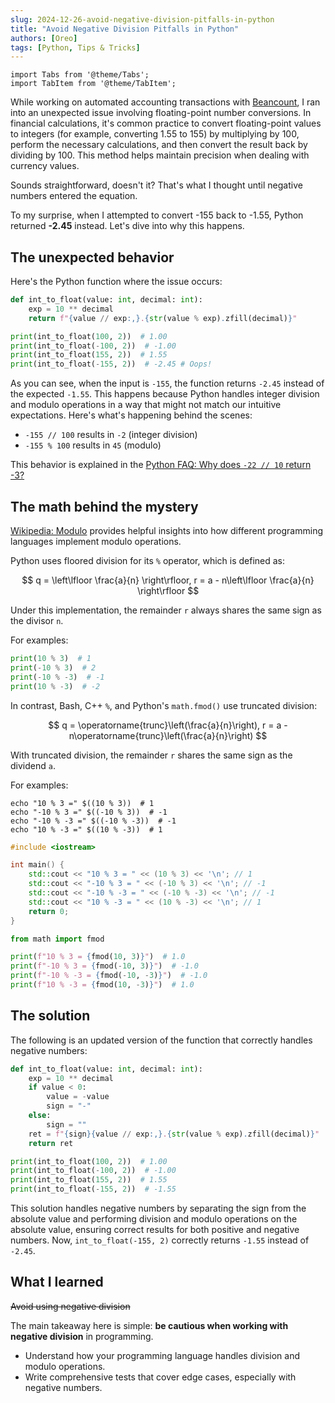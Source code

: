 ```yaml
---
slug: 2024-12-26-avoid-negative-division-pitfalls-in-python
title: "Avoid Negative Division Pitfalls in Python"
authors: [Oreo]
tags: [Python, Tips & Tricks]
---
```


```mdx-code-block
import Tabs from '@theme/Tabs';
import TabItem from '@theme/TabItem';
```

While working on automated accounting transactions with [Beancount](https://github.com/beancount/beancount), I ran into an unexpected issue involving floating-point number conversions. In financial calculations, it's common practice to convert floating-point values to integers (for example, converting 1.55 to 155) by multiplying by 100, perform the necessary calculations, and then convert the result back by dividing by 100. This method helps maintain precision when dealing with currency values.

Sounds straightforward, doesn't it? That's what I thought until negative numbers entered the equation.

To my surprise, when I attempted to convert -155 back to -1.55, Python returned **-2.45** instead. Let's dive into why this happens.

<!-- truncate -->

## The unexpected behavior

Here's the Python function where the issue occurs:

```python
def int_to_float(value: int, decimal: int):
    exp = 10 ** decimal
    return f"{value // exp:,}.{str(value % exp).zfill(decimal)}"

print(int_to_float(100, 2))  # 1.00
print(int_to_float(-100, 2))  # -1.00
print(int_to_float(155, 2))  # 1.55
print(int_to_float(-155, 2))  # -2.45 # Oops!
```

<codapi-snippet sandbox="python" init-delay="500">
</codapi-snippet>

As you can see, when the input is `-155`, the function returns `-2.45` instead of the expected `-1.55`. This happens because Python handles integer division and modulo operations in a way that might not match our intuitive expectations. Here's what's happening behind the scenes:

- `-155 // 100` results in `-2` (integer division)
- `-155 % 100` results in `45` (modulo)

This behavior is explained in the [Python FAQ: Why does `-22 // 10` return -3?](https://docs.python.org/3/faq/programming.html#why-does-22-10-return-3)

## The math behind the mystery

[Wikipedia: Modulo](https://en.wikipedia.org/wiki/Modulo) provides helpful insights into how different programming languages implement modulo operations.

Python uses floored division for its `%` operator, which is defined as:

$$
q = \left\lfloor \frac{a}{n} \right\rfloor, r = a - n\left\lfloor \frac{a}{n} \right\rfloor
$$

Under this implementation, the remainder `r` always shares the same sign as the divisor `n`.

For examples:

```python
print(10 % 3)  # 1
print(-10 % 3)  # 2
print(-10 % -3)  # -1
print(10 % -3)  # -2
```

<codapi-snippet sandbox="python" editor="basic" init-delay="500">
</codapi-snippet>

In contrast, Bash, C++ `%`, and Python's `math.fmod()` use truncated division:

$$
q = \operatorname{trunc}\left(\frac{a}{n}\right), r = a - n\operatorname{trunc}\left(\frac{a}{n}\right)
$$

With truncated division, the remainder `r` shares the same sign as the dividend `a`.

For examples:

<Tabs>
  <TabItem value="bash" label="Bash (%)">

  ```shell-session
  echo "10 % 3 =" $((10 % 3))  # 1
  echo "-10 % 3 =" $((-10 % 3))  # -1
  echo "-10 % -3 =" $((-10 % -3))  # -1
  echo "10 % -3 =" $((10 % -3))  # 1
  ```

  <codapi-snippet sandbox="bash" editor="basic" init-delay="500">
  </codapi-snippet>

  </TabItem>

  <TabItem value="cpp" label="C++ (%)">

  ```cpp
  #include <iostream>

  int main() {
      std::cout << "10 % 3 = " << (10 % 3) << '\n'; // 1
      std::cout << "-10 % 3 = " << (-10 % 3) << '\n'; // -1
      std::cout << "-10 % -3 = " << (-10 % -3) << '\n'; // -1
      std::cout << "10 % -3 = " << (10 % -3) << '\n'; // 1
      return 0;
  }
  ```

  <codapi-snippet sandbox="cpp" editor="basic" init-delay="500">
  </codapi-snippet>

  </TabItem>

  <TabItem value="python" label="Python (math.fmod)">

  ```python
  from math import fmod

  print(f"10 % 3 = {fmod(10, 3)}")  # 1.0
  print(f"-10 % 3 = {fmod(-10, 3)}")  # -1.0
  print(f"-10 % -3 = {fmod(-10, -3)}")  # -1.0
  print(f"10 % -3 = {fmod(10, -3)}")  # 1.0
  ```

  <codapi-snippet sandbox="python" editor="basic" init-delay="500">
  </codapi-snippet>

  </TabItem>
</Tabs>

## The solution

The following is an updated version of the function that correctly handles negative numbers:

```python
def int_to_float(value: int, decimal: int):
    exp = 10 ** decimal
    if value < 0:
        value = -value
        sign = "-"
    else:
        sign = ""
    ret = f"{sign}{value // exp:,}.{str(value % exp).zfill(decimal)}"
    return ret

print(int_to_float(100, 2))  # 1.00
print(int_to_float(-100, 2))  # -1.00
print(int_to_float(155, 2))  # 1.55
print(int_to_float(-155, 2))  # -1.55
```

<codapi-snippet sandbox="python" init-delay="500">
</codapi-snippet>

This solution handles negative numbers by separating the sign from the absolute value and performing division and modulo operations on the absolute value, ensuring correct results for both positive and negative numbers. Now, `int_to_float(-155, 2)` correctly returns `-1.55` instead of `-2.45`.

## What I learned

~~Avoid using negative division~~

The main takeaway here is simple: **be cautious when working with negative division** in programming.

- Understand how your programming language handles division and modulo operations.
- Write comprehensive tests that cover edge cases, especially with negative numbers.
